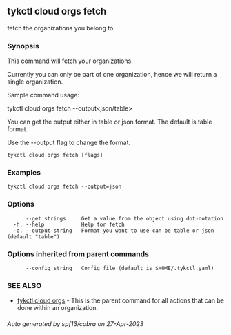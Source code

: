 ## tykctl cloud orgs fetch

fetch the organizations you belong to.

### Synopsis


This command will fetch your organizations.

Currently you can only be part of one organization, hence we will return a single organization.

Sample command usage:

tykctl cloud orgs fetch --output<json/table>

You can get the output either in table or json format. The default is table format.

Use the --output flag to change the format.


```
tykctl cloud orgs fetch [flags]
```

### Examples

```
tykctl cloud orgs fetch --output=json
```

### Options

```
      --get strings     Get a value from the object using dot-notation
  -h, --help            Help for fetch
  -o, --output string   Format you want to use can be table or json (default "table")
```

### Options inherited from parent commands

```
      --config string   Config file (default is $HOME/.tykctl.yaml)
```

### SEE ALSO

* [tykctl cloud orgs](tykctl_cloud_orgs.md)	 - This is the parent command for all actions that can be done within an organization.

###### Auto generated by spf13/cobra on 27-Apr-2023
